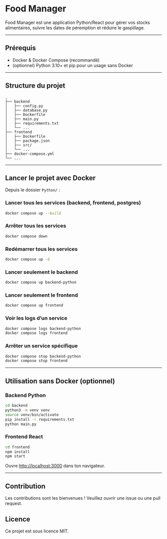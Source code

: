 # Food Manager

Food Manager est une application Python/React pour gérer vos stocks alimentaires, suivre les dates de péremption et réduire le gaspillage.

---

## Prérequis

- Docker & Docker Compose (recommandé)
- (optionnel) Python 3.10+ et pip pour un usage sans Docker

---

## Structure du projet

```
.
├── backend
│   ├── config.py
│   ├── database.py
│   ├── Dockerfile
│   ├── main.py
│   ├── requirements.txt
│   └── ...
├── frontend
│   ├── Dockerfile
│   ├── package.json
│   ├── src/
│   └── ...
├── docker-compose.yml
└── ...
```

---

## Lancer le projet avec Docker

Depuis le dossier `Python/` :

### Lancer tous les services (backend, frontend, postgres)
```bash
docker compose up --build
```

### Arrêter tous les services
```bash
docker compose down
```

### Redémarrer tous les services
```bash
docker compose up -d
```

### Lancer seulement le backend
```bash
docker compose up backend-python
```

### Lancer seulement le frontend
```bash
docker compose up frontend
```

### Voir les logs d’un service
```bash
docker compose logs backend-python
docker compose logs frontend
```

### Arrêter un service spécifique
```bash
docker compose stop backend-python
docker compose stop frontend
```

---

## Utilisation sans Docker (optionnel)

### Backend Python
```bash
cd backend
python3 -m venv venv
source venv/bin/activate
pip install -r requirements.txt
python main.py
```

### Frontend React
```bash
cd frontend
npm install
npm start
```
Ouvre [http://localhost:3000](http://localhost:3000) dans ton navigateur.

---

## Contribution

Les contributions sont les bienvenues ! Veuillez ouvrir une issue ou une pull request.

## Licence

Ce projet est sous licence MIT.

